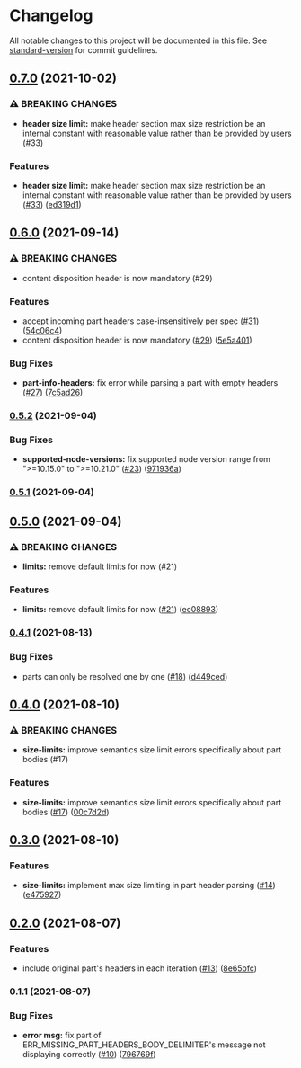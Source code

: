 # Changelog

All notable changes to this project will be documented in this file. See [standard-version](https://github.com/conventional-changelog/standard-version) for commit guidelines.

## [0.7.0](https://github.com/shtaif/multerator/compare/v0.6.0...v0.7.0) (2021-10-02)


### ⚠ BREAKING CHANGES

* **header size limit:** make header section max size restriction be an internal constant with reasonable value rather than be provided by users (#33)

### Features

* **header size limit:** make header section max size restriction be an internal constant with reasonable value rather than be provided by users ([#33](https://github.com/shtaif/multerator/issues/33)) ([ed319d1](https://github.com/shtaif/multerator/commit/ed319d14c072f8384c1a643d3b42848383ea889f))

## [0.6.0](https://github.com/shtaif/multerator/compare/v0.5.2...v0.6.0) (2021-09-14)


### ⚠ BREAKING CHANGES

* content disposition header is now mandatory (#29)

### Features

* accept incoming part headers case-insensitively per spec ([#31](https://github.com/shtaif/multerator/issues/31)) ([54c06c4](https://github.com/shtaif/multerator/commit/54c06c4fa0a5c57c3da6fc27a040cf504c7c7216))
* content disposition header is now mandatory ([#29](https://github.com/shtaif/multerator/issues/29)) ([5e5a401](https://github.com/shtaif/multerator/commit/5e5a4012c43e65fe240528ed31688d12509550c0))


### Bug Fixes

* **part-info-headers:** fix error while parsing a part with empty headers ([#27](https://github.com/shtaif/multerator/issues/27)) ([7c5ad26](https://github.com/shtaif/multerator/commit/7c5ad26f70607da41f3cda8e4223ca61f6dd7b31))

### [0.5.2](https://github.com/shtaif/multerator/compare/v0.5.1...v0.5.2) (2021-09-04)


### Bug Fixes

* **supported-node-versions:** fix supported node version range from ">=10.15.0" to ">=10.21.0" ([#23](https://github.com/shtaif/multerator/issues/23)) ([971936a](https://github.com/shtaif/multerator/commit/971936a3da298c86f2b506213afc0e5b6b16838f))

### [0.5.1](https://github.com/shtaif/multerator/compare/v0.5.0...v0.5.1) (2021-09-04)

## [0.5.0](https://github.com/shtaif/multerator/compare/v0.4.1...v0.5.0) (2021-09-04)


### ⚠ BREAKING CHANGES

* **limits:** remove default limits for now (#21)

### Features

* **limits:** remove default limits for now ([#21](https://github.com/shtaif/multerator/issues/21)) ([ec08893](https://github.com/shtaif/multerator/commit/ec08893ce5cfa5de7fbb999006d6bbfc55bf6fac))

### [0.4.1](https://github.com/shtaif/multerator/compare/v0.4.0...v0.4.1) (2021-08-13)


### Bug Fixes

* parts can only be resolved one by one ([#18](https://github.com/shtaif/multerator/issues/18)) ([d449ced](https://github.com/shtaif/multerator/commit/d449cedc376354c330433572b6ac24217614bd4a))

## [0.4.0](https://github.com/shtaif/multerator/compare/v0.3.0...v0.4.0) (2021-08-10)


### ⚠ BREAKING CHANGES

* **size-limits:** improve semantics size limit errors specifically about part bodies (#17)

### Features

* **size-limits:** improve semantics size limit errors specifically about part bodies ([#17](https://github.com/shtaif/multerator/issues/17)) ([00c7d2d](https://github.com/shtaif/multerator/commit/00c7d2d26ae2ede006c3cd96d9fc6a3dd6840784))

## [0.3.0](https://github.com/shtaif/multerator/compare/v0.2.0...v0.3.0) (2021-08-10)


### Features

* **size-limits:** implement max size limiting in part header parsing ([#14](https://github.com/shtaif/multerator/issues/14)) ([e475927](https://github.com/shtaif/multerator/commit/e47592714c2bf111d58b7d67bc364b7dc6ef7444))

## [0.2.0](https://github.com/shtaif/multerator/compare/v0.1.1...v0.2.0) (2021-08-07)


### Features

* include original part's headers in each iteration ([#13](https://github.com/shtaif/multerator/issues/13)) ([8e65bfc](https://github.com/shtaif/multerator/commit/8e65bfc63dcb717533f1ecc725772b65bf778340))

### 0.1.1 (2021-08-07)


### Bug Fixes

* **error msg:** fix part of ERR_MISSING_PART_HEADERS_BODY_DELIMITER's message not displaying correctly ([#10](https://github.com/shtaif/multerator/issues/10)) ([796769f](https://github.com/shtaif/multerator/commit/796769f6046574bc1d443399f0110c524b69274a))
